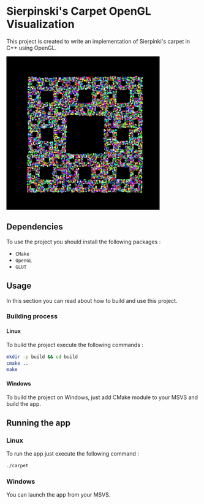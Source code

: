 # Sierpinski's Carpet OpenGL Visualization

This project is created to write an implementation of Sierpinki's carpet in C++ using OpenGL.

![Carpet](docs/images/carpet.png)

## Dependencies

To use the project you should install the following packages :

* `CMake`
* `OpenGL`
* `GLUT`

## Usage

In this section you can read about how to build and use this project.

### Building process

#### Linux

To build the project execute the following commands :

```bash
mkdir -p build && cd build
cmake ..
make
```

#### Windows

To build the project on Windows, just add CMake module to your MSVS and build the app.

## Running the app

### Linux

To run the app just execute the following command :

``` bash
./carpet
```

### Windows

You can launch the app from your MSVS.
